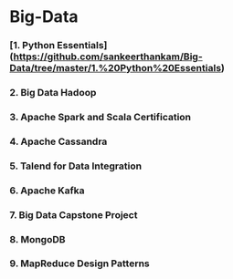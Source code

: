 # Big-Data
### [1. Python Essentials] (https://github.com/sankeerthankam/Big-Data/tree/master/1.%20Python%20Essentials)
### 2. Big Data Hadoop 
### 3. Apache Spark and Scala Certification 
### 4. Apache Cassandra 
### 5. Talend for Data Integration
### 6. Apache Kafka 
### 7. Big Data Capstone Project
### 8. MongoDB
### 9. MapReduce Design Patterns 
